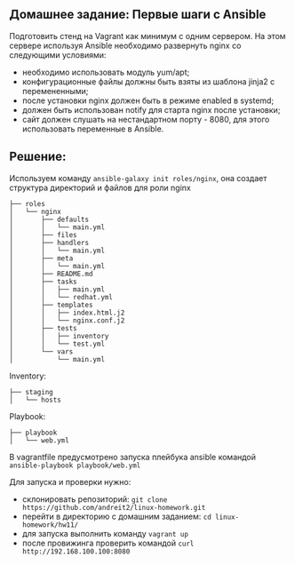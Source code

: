 ## Домашнее задание: Первые шаги с Ansible

Подготовить стенд на Vagrant как минимум с одним сервером. На этом сервере используя Ansible необходимо развернуть nginx со следующими условиями:
- необходимо использовать модуль yum/apt;
- конфигурационные файлы должны быть взяты из шаблона jinja2 с перемененными;
- после установки nginx должен быть в режиме enabled в systemd;
- должен быть использован notify для старта nginx после установки;
- сайт должен слушать на нестандартном порту - 8080, для этого использовать переменные в Ansible.

## Решение:
Используем команду ```ansible-galaxy init roles/nginx```, она создает структура директорий и файлов для роли nginx
```
├── roles
│   └── nginx
│       ├── defaults
│       │   └── main.yml
│       ├── files
│       ├── handlers
│       │   └── main.yml
│       ├── meta
│       │   └── main.yml
│       ├── README.md
│       ├── tasks
│       │   ├── main.yml
│       │   └── redhat.yml
│       ├── templates
│       │   ├── index.html.j2
│       │   └── nginx.conf.j2
│       ├── tests
│       │   ├── inventory
│       │   └── test.yml
│       └── vars
│           └── main.yml
```
Inventory:
```
├── staging
│   └── hosts
```
Playbook:
```
├── playbook
│   └── web.yml
```
В vagrantfile предусмотрено запуска плейбука ansible командой ```ansible-playbook playbook/web.yml```

Для запуска и проверки нужно:
- склонировать репозиторий: ```git clone https://github.com/andreit2/linux-homework.git```
- перейти в директорию с домашним заданием: ```cd linux-homework/hw11/```
- для запуска выполнить команду ```vagrant up```
- после провижинга проверить командой ```curl http://192.168.100.100:8080```


